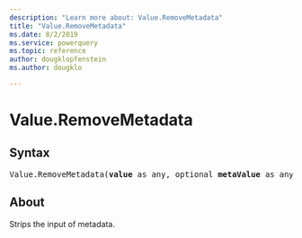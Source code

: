 ```yaml
---
description: "Learn more about: Value.RemoveMetadata"
title: "Value.RemoveMetadata"
ms.date: 8/2/2019
ms.service: powerquery
ms.topic: reference
author: dougklopfenstein
ms.author: dougklo

---
```

# Value.RemoveMetadata

## Syntax

<pre>
Value.RemoveMetadata(<b>value</b> as any, optional <b>metaValue</b> as any) as any 
</pre> 
  
## About  
Strips the input of metadata.
